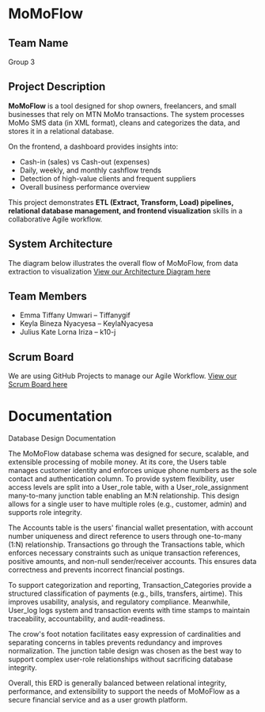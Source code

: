 # MoMoFlow

## Team Name
Group 3

## Project Description
**MoMoFlow** is a tool designed for shop owners, freelancers, and small businesses that rely on MTN MoMo transactions. The system processes MoMo SMS data (in XML format), cleans and categorizes the data, and stores it in a relational database.  

On the frontend, a dashboard provides insights into:
- Cash-in (sales) vs Cash-out (expenses)  
- Daily, weekly, and monthly cashflow trends  
- Detection of high-value clients and frequent suppliers  
- Overall business performance overview  

This project demonstrates **ETL (Extract, Transform, Load) pipelines, relational database management, and frontend visualization** skills in a collaborative Agile workflow.

## System Architecture

The diagram below illustrates the overall flow of MoMoFlow, from data extraction to visualization
[View our Architecture Diagram here](https://app.diagrams.net/#G1eqeeRP8Qi9qhRQbUf0_CcVbUrzm4lOa5#%7B%22pageId%22%3A%22KhwDIHSNujK45m27qN_c%22%7D)


## Team Members
- Emma Tiffany Umwari – Tiffanygif 
- Keyla Bineza Nyacyesa – KeylaNyacyesa  
- Julius Kate Lorna Iriza – k10-j  

## Scrum Board 
We are using GitHub Projects to manage our Agile Workflow.
[View our Scrum Board here](https://github.com/users/Tiffany-gif/projects/1)

# Documentation
Database Design Documentation

The MoMoFlow database schema was designed for secure, scalable, and extensible processing of mobile money. At its core, the Users table manages customer identity and enforces unique phone numbers as the sole contact and authentication column. To provide system flexibility, user access levels are split into a User_role table, with a User_role_assignment many-to-many junction table enabling an M:N relationship. This design allows for a single user to have multiple roles (e.g., customer, admin) and supports role integrity.

The Accounts table is the users' financial wallet presentation, with account number uniqueness and direct reference to users through one-to-many (1:N) relationship. Transactions go through the Transactions table, which enforces necessary constraints such as unique transaction references, positive amounts, and non-null sender/receiver accounts. This ensures data correctness and prevents incorrect financial postings.

To support categorization and reporting, Transaction_Categories provide a structured classification of payments (e.g., bills, transfers, airtime). This improves usability, analysis, and regulatory compliance. Meanwhile, User_log logs system and transaction events with time stamps to maintain traceability, accountability, and audit-readiness.

The crow's foot notation facilitates easy expression of cardinalities and separating concerns in tables prevents redundancy and improves normalization. The junction table design was chosen as the best way to support complex user-role relationships without sacrificing database integrity.

Overall, this ERD is generally balanced between relational integrity, performance, and extensibility to support the needs of MoMoFlow as a secure financial service and as a user growth platform.
